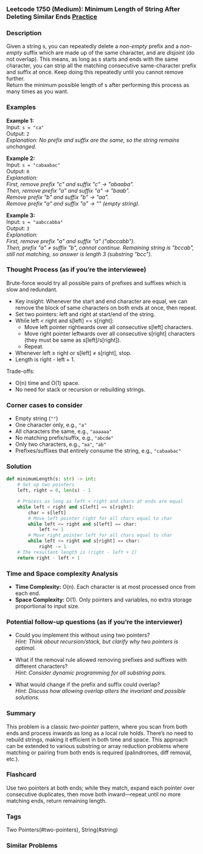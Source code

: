 ### Leetcode 1750 (Medium): Minimum Length of String After Deleting Similar Ends [Practice](https://leetcode.com/problems/minimum-length-of-string-after-deleting-similar-ends)

### Description  
Given a string s, you can repeatedly delete a *non-empty* prefix and a *non-empty* suffix which are made up of the same character, and are *disjoint* (do not overlap). This means, as long as s starts and ends with the same character, you can strip all the matching consecutive same-character prefix and suffix at once. Keep doing this repeatedly until you cannot remove further.  
Return the minimum possible length of s after performing this process as many times as you want.

### Examples  

**Example 1:**  
Input: `s = "ca"`  
Output: `2`  
*Explanation: No prefix and suffix are the same, so the string remains unchanged.*

**Example 2:**  
Input: `s = "cabaabac"`  
Output: `0`  
*Explanation:  
First, remove prefix "c" and suffix "c" → "abaaba".  
Then, remove prefix "a" and suffix "a" → "baab".  
Remove prefix "b" and suffix "b" → "aa".  
Remove prefix "a" and suffix "a" → "" (empty string).*

**Example 3:**  
Input: `s = "aabccabba"`  
Output: `3`  
*Explanation:  
First, remove prefix "a" and suffix "a" ("abccabb").  
Then, prefix "a" ≠ suffix "b", cannot continue. Remaining string is "bccab", still not matching, so answer is length 3 (substring "bcc").*

### Thought Process (as if you’re the interviewee)  
Brute-force would try all possible pairs of prefixes and suffixes which is slow and redundant.
- Key insight: Whenever the start and end character are equal, we can remove the block of same characters on both ends at once, then repeat.  
- Set two pointers: left and right at start/end of the string.  
- While left < right and s[left] == s[right]:  
    - Move left pointer rightwards over all consecutive s[left] characters.  
    - Move right pointer leftwards over all consecutive s[right] characters (they must be same as s[left]/s[right]).  
    - Repeat.  
- Whenever left ≥ right or s[left] ≠ s[right], stop.  
- Length is right - left + 1.

Trade-offs:  
- O(n) time and O(1) space.
- No need for stack or recursion or rebuilding strings.

### Corner cases to consider  
- Empty string (`""`)  
- One character only, e.g., `"a"`
- All characters the same, e.g., `"aaaaaa"`
- No matching prefix/suffix, e.g., `"abcde"`
- Only two characters, e.g., `"aa"`, `"ab"`
- Prefixes/suffixes that entirely consume the string, e.g., `"cabaabac"`

### Solution

```python
def minimumLength(s: str) -> int:
    # Set up two pointers
    left, right = 0, len(s) - 1

    # Process as long as left < right and chars at ends are equal
    while left < right and s[left] == s[right]:
        char = s[left]
        # Move left pointer right for all chars equal to char
        while left <= right and s[left] == char:
            left += 1
        # Move right pointer left for all chars equal to char
        while left <= right and s[right] == char:
            right -= 1
    # The resultant length is (right - left + 1)
    return right - left + 1
```

### Time and Space complexity Analysis  

- **Time Complexity:** O(n). Each character is at most processed once from each end.
- **Space Complexity:** O(1). Only pointers and variables, no extra storage proportional to input size.

### Potential follow-up questions (as if you’re the interviewer)  

- Could you implement this without using two pointers?  
  *Hint: Think about recursion/stack, but clarify why two pointers is optimal.*

- What if the removal rule allowed removing prefixes and suffixes with different characters?  
  *Hint: Consider dynamic programming for all substring pairs.*

- What would change if the prefix and suffix could overlap?  
  *Hint: Discuss how allowing overlap alters the invariant and possible solutions.*

### Summary
This problem is a classic *two-pointer* pattern, where you scan from both ends and process inwards as long as a local rule holds. There’s no need to rebuild strings, making it efficient in both time and space. This approach can be extended to various substring or array reduction problems where matching or pairing from both ends is required (palindromes, diff removal, etc.).


### Flashcard
Use two pointers at both ends; while they match, expand each pointer over consecutive duplicates, then move both inward—repeat until no more matching ends, return remaining length.

### Tags
Two Pointers(#two-pointers), String(#string)

### Similar Problems
